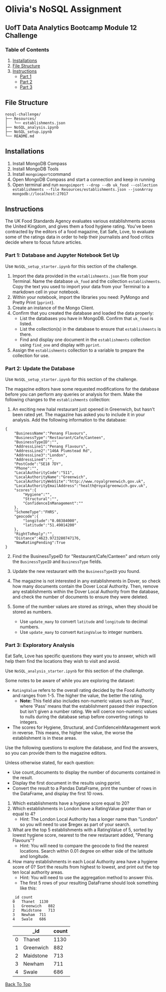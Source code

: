 # Olivia's NoSQL Assignment
## UofT Data Analytics Bootcamp Module 12 Challenge

### Table of Contents
1. [Installations](#installations)
2. [File Structure](#file-structure)
3. [Instructions](#instructions)
    - [Part 1](#part-1-database-and-jupyter-notebook-set-up)
    - [Part 2](#part-2-update-the-database)
    - [Part 3](#part-3-exploratory-analysis)

## File Structure
```
nosql-challenge/
├── Resources/
│   └── establishments.json
├── NoSQL_analysis.ipynb
├── NoSQL_setup.ipynb
└── README.md
```

## Installations
1. Install MongoDB Compass
2. Install MongoDB Tools
3. Install `mongoimport`command
4. Open MongoDB Compass and start a connection and keep in running
5. Open terminal and run `mongoimport --drop --db uk_food --collection establishments --file Resources/establishments.json --jsonArray mongodb://localhost:27017`

## Instructions
The UK Food Standards Agency evaluates various establishments across the United Kingdom, and gives them a food hygiene rating.
You've been contracted by the editors of a food magazine, Eat Safe, Love, to evaluate some of the ratings data in order to help their journalists and food critics decide where to focus future articles.

### Part 1: Database and Jupyter Notebook Set Up
Use `NoSQL_setup_starter.ipynb` for this section of the challenge.

1. Import the data provided in the `establishments.json` file from your Terminal. Name the database `uk_food` and the collection `establishments`. Copy the text you used to import your data from your Terminal to a markdown cell in your notebook.
2. Within your notebook, import the libraries you need: PyMongo and Pretty Print (`pprint`).
3. Create an instance of the Mongo Client.
4. Confirm that you created the database and loaded the data properly:
    - List the databases you have in MongoDB. Confirm that `uk_food` is listed.
    - List the collection(s) in the database to ensure that `establishments` is there.
    - Find and display one document in the `establishments` collection using `find_one` and display with `pprint`.
5. Assign the `establishments` collection to a variable to prepare the collection for use.

### Part 2: Update the Database
Use `NoSQL_setup_starter.ipynb` for this section of the challenge.

The magazine editors have some requested modifications for the database before you can perform any queries or analysis for them. Make the following changes to the `establishments` collection:

1. An exciting new halal restaurant just opened in Greenwich, but hasn't been rated yet. The magazine has asked you to include it in your analysis. Add the following information to the database:
```
{
    "BusinessName":"Penang Flavours",
    "BusinessType":"Restaurant/Cafe/Canteen",
    "BusinessTypeID":"",
    "AddressLine1":"Penang Flavours",
    "AddressLine2":"146A Plumstead Rd",
    "AddressLine3":"London",
    "AddressLine4":"",
    "PostCode":"SE18 7DY",
    "Phone":"",
    "LocalAuthorityCode":"511",
    "LocalAuthorityName":"Greenwich",
    "LocalAuthorityWebSite":"http://www.royalgreenwich.gov.uk",
    "LocalAuthorityEmailAddress":"health@royalgreenwich.gov.uk",
    "scores":{
        "Hygiene":"",
        "Structural":"",
        "ConfidenceInManagement":""
    },
    "SchemeType":"FHRS",
    "geocode":{
        "longitude":"0.08384000",
        "latitude":"51.49014200"
    },
    "RightToReply":"",
    "Distance":4623.9723280747176,
    "NewRatingPending":True
}
```

2. Find the BusinessTypeID for "Restaurant/Cafe/Canteen" and return only the `BusinessTypeID` and `BusinessType` fields.

3. Update the new restaurant with the `BusinessTypeID` you found.

4. The magazine is not interested in any establishments in Dover, so check how many documents contain the Dover Local Authority. Then, remove any establishments within the Dover Local Authority from the database, and check the number of documents to ensure they were deleted.

5. Some of the number values are stored as strings, when they should be stored as numbers.
    - Use `update_many` to convert `latitude` and `longitude` to decimal numbers.
    - Use `update_many` to convert `RatingValue` to integer numbers.

### Part 3: Exploratory Analysis
Eat Safe, Love has specific questions they want you to answer, which will help them find the locations they wish to visit and avoid.

Use `NoSQL_analysis_starter.ipynb` for this section of the challenge.

Some notes to be aware of while you are exploring the dataset:

- `RatingValue` refers to the overall rating decided by the Food Authority and ranges from 1-5. The higher the value, the better the rating.
    - **Note:** This field also includes non-numeric values such as 'Pass', where 'Pass' means that the establishment passed their inspection but isn't given a number rating. We will coerce non-numeric values to nulls during the database setup before converting ratings to integers.
- The scores for Hygiene, Structural, and ConfidenceInManagement work in reverse. This means, the higher the value, the worse the establishment is in these areas.

Use the following questions to explore the database, and find the answers, so you can provide them to the magazine editors.

Unless otherwise stated, for each question:
- Use count_documents to display the number of documents contained in the result.
- Display the first document in the results using pprint.
- Convert the result to a Pandas DataFrame, print the number of rows in the DataFrame, and display the first 10 rows.

1. Which establishments have a hygiene score equal to 20?
2. Which establishments in London have a RatingValue greater than or equal to 4?
    - Hint: The London Local Authority has a longer name than "London" so you will need to use $regex as part of your search.
3. What are the top 5 establishments with a RatingValue of 5, sorted by lowest hygiene score, nearest to the new restaurant added, "Penang Flavours"?
    - Hint: You will need to compare the geocode to find the nearest locations. Search within 0.01 degree on either side of the latitude and longitude.
4. How many establishments in each Local Authority area have a hygiene score of 0? Sort the results from highest to lowest, and print out the top ten local authority areas.
    - Hint: You will need to use the aggregation method to answer this.
    - The first 5 rows of your resulting DataFrame should look something like this:
    ```
    _id	count
    0	Thanet	1130
    1	Greenwich	882
    2	Maidstone	713
    3	Newham	711
    4	Swale	686
    ```
    |       |   _id   |   count  |
    |   --- |   ---   | ---   |
    |   0   |   Thanet  |   1130    |
    |   1   |   Greenwich   |   882 |
    |   2   |   Maidstone   |   713 |
    |   3   |   Newham  |   711 |
    |   4   |   Swale   |   686 |

[Back To Top](#olivias-nosql-assignment)